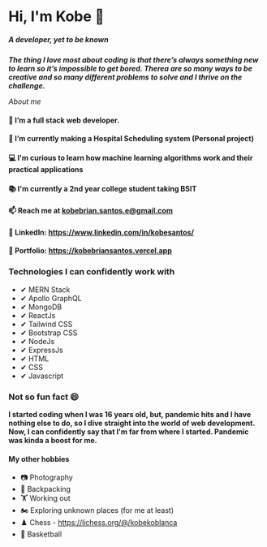 # Hi, I'm Kobe 👋
##### A developer, yet to be known
 ***The thing I love most about coding is that there’s always something new to learn so it’s impossible to get bored. Therea are so many ways to be creative and so many different problems to solve and I thrive on the challenge.***

*About me*

#### 👀 I’m a full stack web developer.
#### 🌱 I’m currently making a Hospital Scheduling system (Personal project)
#### 💻 I'm curious to learn how machine learning algorithms work and their practical applications
#### 📚 I'm currently a 2nd year college student taking BSIT
#### 📫 Reach me at kobebrian.santos.e@gmail.com
#### 🔗 LinkedIn: https://www.linkedin.com/in/kobesantos/
#### 🔗 Portfolio: https://kobebriansantos.vercel.app


### Technologies I can confidently work with  ###

 - ✔ MERN Stack
 - ✔ Apollo GraphQL
 - ✔ MongoDB
 - ✔ ReactJs
 - ✔ Tailwind CSS
 - ✔ Bootstrap CSS
 - ✔ NodeJs
 - ✔ ExpressJs
 - ✔ HTML
 - ✔ CSS
 - ✔ Javascript

### Not so fun fact 😄 ###
 **I started coding when I was 16 years old, but, pandemic hits and I have nothing else to do, so I dive straight into the world of web development. Now, I can confidently say that I'm far from where I started. Pandemic was kinda a boost for me.**
 
#### My other hobbies ####
 - 📷 Photography
 - 🎒 Backpacking
 - 🏋 Working out
 - 🏍️ Exploring unknown places (for me at least)
 - ♟️ Chess - https://lichess.org/@/kobekoblanca
 - 🏀 Basketball

<!--
**stevengragg/stevengragg** is a ✨ _special_ ✨ repository because its `README.md` (this file) appears on your GitHub profile.

Here are some ideas to get you started:

- 🔭 I’m currently working on ...
- 🌱 I’m currently learning ...
- 👯 I’m looking to collaborate on ...
- 🤔 I’m looking for help with ...
- 💬 Ask me about ...
- 📫 How to reach me: ...
- 😄 Pronouns: ...
- ⚡ Fun fact: ...
-->
